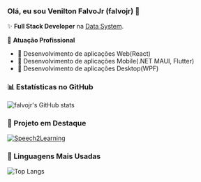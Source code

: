 ### Olá, eu sou Venilton FalvoJr (falvojr) 👋

✨ **Full Stack Developer** na [Data System](https://www.datasystem.com.br/).

🏢 **Atuação Profissional**
- 🚀 Desenvolvimento de aplicações Web(React)
- 🚀 Desenvolvimento de aplicações Mobile(.NET MAUI, Flutter)
- 🚀 Desenvolvimento de aplicações Desktop(WPF)

### 📊 Estatísticas no GitHub

![falvojr's GitHub stats](https://github-readme-stats.vercel.app/api?username=ademilsonalmeida&show_icons=true&theme=dracula)

### 📌 Projeto em Destaque

[![Speech2Learning](https://github-readme-stats.vercel.app/api/pin/?username=ademilsonalmeida&repo=ditapetz)](https://github.com/ademilsonalmeida/ditapetz)

### 🚀 Linguagens Mais Usadas

![Top Langs](https://github-readme-stats.vercel.app/api/top-langs/?username=ademilsonalmeida&layout=compact)
